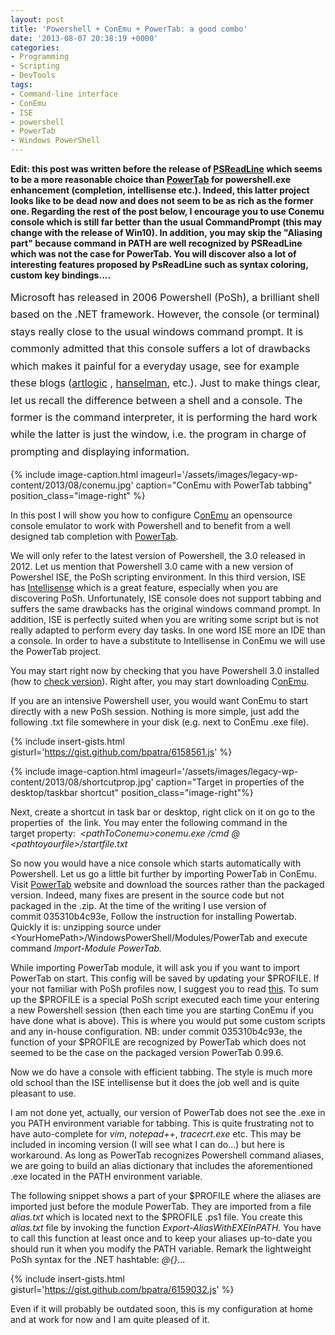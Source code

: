 ```yaml
---
layout: post
title: 'Powershell + ConEmu + PowerTab: a good combo'
date: '2013-08-07 20:38:19 +0000'
categories:
- Programming
- Scripting
- DevTools
tags:
- Command-line interface
- ConEmu
- ISE
- powershell
- PowerTab
- Windows PowerShell
---
```

<strong>Edit: this post was written before the release of <a href="https://github.com/lzybkr/PSReadLine">PSReadLine</a> which seems to be a more reasonable choice than <a href="https://powertab.codeplex.com/">PowerTab</a> for powershell.exe enhancement (completion, intellisense etc.). Indeed, this latter project looks like&nbsp;to be dead now and does not seem to be as rich as the former one. Regarding the rest of the post below, I encourage you to use Conemu console which is still far better than the usual CommandPrompt (this may change with&nbsp;the&nbsp;release of Win10). In addition,&nbsp;you may skip the "Aliasing part" because command in PATH are well recognized by PSReadLine which was not the case for PowerTab. You will discover also a lot of interesting features proposed by PsReadLine such as syntax coloring, custom key bindings....</strong>

<span style="line-height:1.714285714;font-size:1rem;">Microsoft has released in 2006 Powershell (PoSh), a brilliant shell based on the .NET framework. However, the console (or terminal) stays really close to the usual windows command prompt. It is commonly admitted that this console suffers a lot of drawbacks which makes it painful for a everyday usage, see for example these blogs (<a title="artlogic" href="http://blog.artlogic.com/2013/06/28/making-the-windows-command-prompt-suck-slightly-less/">artlogic</a>&nbsp;, <a title="hanselman" href="http://http://www.hanselman.com/blog/MakingABetterSomewhatPrettierButDefinitelyMoreFunctionalWindowsCommandLine.aspx">hanselman</a>, etc.). Just to make things clear, let us recall the difference between a shell and a console. The former is the command interpreter, it is performing the hard work while the latter is just the window, i.e. the program in charge of prompting and displaying information.</span>


{% include image-caption.html imageurl='/assets/images/legacy-wp-content/2013/08/conemu.jpg' caption="ConEmu with PowerTab tabbing" position_class="image-right" %}


In this post I will show you how to configure C<a title="conemu" href="https://code.google.com/p/conemu-maximus5/">onEmu</a>&nbsp;an opensource console emulator to work with Powershell and to benefit from a well designed tab completion with <a title="PowerTab" href="http://powertab.codeplex.com/">PowerTab</a>.

We will only refer to the latest version of Powershell, the 3.0 released in 2012. Let us mention that Powershell 3.0 came with a new version of Powershel ISE, the PoSh scripting environment. In this third version, ISE has&nbsp;<a title="intellisense" href="http://blogs.msdn.com/b/powershell/archive/2012/06/13/intellisense-in-windows-powershell-ise-3-0.aspx">Intellisense</a> which is a great feature, especially when you are discovering PoSh. Unfortunately, ISE console does not support tabbing and suffers the same drawbacks has the original windows command prompt. In addition, ISE is perfectly suited when you are writing some script but is not really adapted to perform every day tasks. In one word ISE more an IDE than a console. In order to have a substitute to Intellisense in ConEmu we will use the PowerTab project.

You may start right now by&nbsp;checking that you have Powershell 3.0 installed (how to <a title="check version" href="http://stackoverflow.com/questions/1825585/how-to-determine-what-version-of-powershell-is-installed">check version</a>). Right after, you may start downloading C<a title="conemu" href="https://code.google.com/p/conemu-maximus5/">onEmu</a>.

If you are an intensive Powershell user, you would want ConEmu to start directly with a new PoSh session. Nothing is more simple, just add the following .txt file somewhere in your disk (e.g. next to ConEmu .exe file).

{% include insert-gists.html gisturl='https://gist.github.com/bpatra/6158561.js' %}

{% include image-caption.html imageurl='/assets/images/legacy-wp-content/2013/08/shortcutprop.jpg' caption="Target in properties of the desktop/taskbar shortcut" position_class="image-right"%}

Next, create a shortcut in task bar or desktop, right click on it on go to the properties of &nbsp;the&nbsp;link. You may enter the following command in the target&nbsp;property:<em>&nbsp;
&lt;pathToConemu&gt;conemu.exe /cmd @
&lt;pathtoyourfile&gt;/startfile.txt</em>

So now you would have a nice console which starts automatically with Powershell. Let us go a little bit further by importing PowerTab in ConEmu. Visit <a title="PowerTab home page" href="http://powertab.codeplex.com/">PowerTab</a> website and download the sources rather than the packaged version. Indeed, many fixes are present in the source code but not packaged in the .zip. At the time of the writing I use version of commit&nbsp;035310b4c93e, Follow the instruction for installing Powertab. Quickly it is: unzipping source under &lt;YourHomePath&gt;/WindowsPowerShell/Modules/PowerTab and execute command&nbsp;<em>Import-Module PowerTab.</em>


While importing PowerTab module, it will ask you if you want to import PowerTab on start. This config will be saved by updating your $PROFILE. If your not familiar with PoSh profiles now, I suggest you to read <a title="this" href="http://technet.microsoft.com/en-us/library/ee692764.aspx">this</a>. To sum up the $PROFILE is a special PoSh script executed each time your entering a new Powershell session (then each time you are starting ConEmu if you have done what is above). This is where you would put some custom scripts and any in-house configuration. NB: under commit&nbsp;035310b4c93e, the function of your $PROFILE are recognized by PowerTab which does not seemed to be the case on the packaged version&nbsp;PowerTab 0.99.6.

Now we do have a console with efficient tabbing. The style is much more old school&nbsp;than the ISE intellisense but it does the job well and is quite pleasant to use.

I am not done yet, actually, our version of PowerTab does not see the .exe in you PATH environment variable for tabbing. This is quite frustrating not to have auto-complete for <em>vim</em>, <em>notepad++</em>, <em>tracecrt.exe</em> etc. This may be included in incoming version (I will see what I can do...) but here is workaround. As long as PowerTab recognizes Powershell command aliases, we are going to build an alias dictionary that includes the aforementioned .exe located in the PATH environment variable.

The following snippet shows a part of your $PROFILE where the aliases are imported just before the module PowerTab. They are imported from a file <em>alias.txt</em> which is located next to the $PROFILE .ps1 file. You create this <em>alias.txt</em> file by invoking the function<em> Export-AliasWithEXEInPATH</em>. You have to call this function at least once and to keep your aliases up-to-date you should run it when you modify the PATH variable. Remark the lightweight PoSh syntax for the .NET hashtable: <em>@{}</em>...

{% include insert-gists.html gisturl='https://gist.github.com/bpatra/6159032.js' %}

Even if it will probably be outdated soon, this is my configuration at home and at work for now and I am quite pleased of it.

